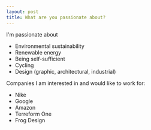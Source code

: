 ```yaml
---
layout: post
title: What are you passionate about?
---
```


I'm passionate about
* Environmental sustainability
* Renewable energy
* Being self-sufficient
* Cycling
* Design (graphic, architectural, industrial)

Companies I am interested in and would like to work for:
* Nike
* Google
* Amazon
* Terreform One
* Frog Design




